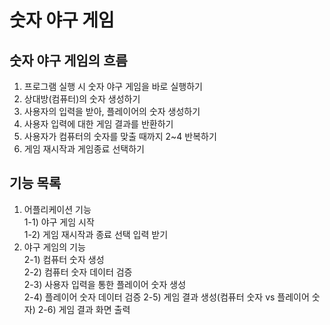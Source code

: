 # 숫자 야구 게임
## 숫자 야구 게임의 흐름
1. 프로그램 실행 시 숫자 야구 게임을 바로 실행하기
2. 상대방(컴퓨터)의 숫자 생성하기  
3. 사용자의 입력을 받아, 플레이어의 숫자 생성하기
4. 사용자 입력에 대한 게임 결과를 반환하기  
5. 사용자가 컴퓨터의 숫자를 맞출 때까지 2~4 반복하기  
6. 게임 재시작과 게임종료 선택하기  

## 기능 목록
1) 어플리케이션 기능  
  1-1) 야구 게임 시작  
  1-2) 게임 재시작과 종료 선택 입력 받기
2) 야구 게임의 기능  
  2-1) 컴퓨터 숫자 생성  
  2-2) 컴퓨터 숫자 데이터 검증  
  2-3) 사용자 입력을 통한 플레이어 숫자 생성  
  2-4) 플레이어 숫자 데이터 검증
  2-5) 게임 결과 생성(컴퓨터 숫자 vs 플레이어 숫자)
  2-6) 게임 결과 화면 출력